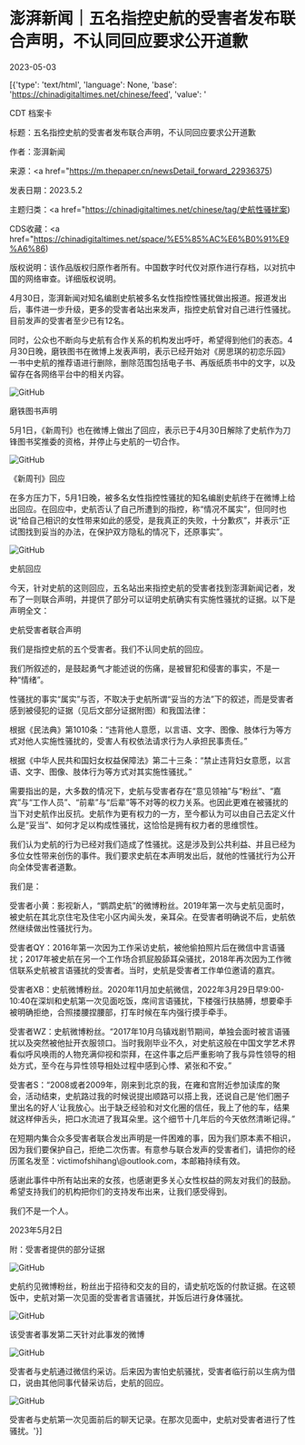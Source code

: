 # 澎湃新闻｜五名指控史航的受害者发布联合声明，不认同回应要求公开道歉

2023-05-03

[{'type': 'text/html', 'language': None, 'base': 'https://chinadigitaltimes.net/chinese/feed', 'value': '

CDT 档案卡

标题：五名指控史航的受害者发布联合声明，不认同回应要求公开道歉

作者：澎湃新闻

来源：<a href="https://m.thepaper.cn/newsDetail_forward_22936375)

发表日期：2023.5.2

主题归类：<a href="https://chinadigitaltimes.net/chinese/tag/史航性骚扰案)

CDS收藏：<a href="https://chinadigitaltimes.net/space/%E5%85%AC%E6%B0%91%E9%A6%86)

版权说明：该作品版权归原作者所有。中国数字时代仅对原作进行存档，以对抗中国的网络审查。详细版权说明。





4月30日，澎湃新闻对知名编剧史航被多名女性指控性骚扰做出报道。报道发出后，事件进一步升级，更多的受害者站出来发声，指控史航曾对自己进行性骚扰。目前发声的受害者至少已有12名。

同时，公众也不断向与史航有合作关系的机构发出呼吁，希望得到他们的表态。4月30日晚，磨铁图书在微博上发表声明，表示已经开始对《房思琪的初恋乐园》一书中史航的推荐语进行删除，删除范围包括电子书、再版纸质书中的文字，以及留存在各网络平台中的相关内容。

![GitHub](https://chinadigitaltimes.net/chinese/files/2023/05/post-695508-6451ab8cb2dd0.)

磨铁图书声明

5月1日，《新周刊》也在微博上做出了回应，表示已于4月30日解除了史航作为刀锋图书奖推委的资格，并停止与史航的一切合作。

![GitHub](https://chinadigitaltimes.net/chinese/files/2023/05/post-695508-6451ab8d7d4e6.)

《新周刊》回应

在多方压力下，5月1日晚，被多名女性指控性骚扰的知名编剧史航终于在微博上给出回应。在回应中，史航否认了自己所遭到的指控，称“情况不属实”，但同时也说“给自己相识的女性带来如此的感受，是我真正的失败，十分歉疚”，并表示“正试图找到妥当的办法，在保护双方隐私的情况下，还原事实”。

![GitHub](https://chinadigitaltimes.net/chinese/files/2023/05/post-695508-6451ab8e1ecc3.)

史航回应

今天，针对史航的这则回应，五名站出来指控史航的受害者找到澎湃新闻记者，发布了一则联合声明，并提供了部分可以证明史航确实有实施性骚扰的证据。以下是声明全文：

史航受害者联合声明

我们是指控史航的五个受害者。我们不认同史航的回应。

我们所叙述的，是鼓起勇气才能述说的伤痛，是被冒犯和侵害的事实，不是一种“情绪”。

性骚扰的事实“属实”与否，不取决于史航所谓“妥当的方法”下的叙述，而是受害者感到被侵犯的证据（见后文部分证据附图）和我国法律：

根据《民法典》第1010条：“违背他人意愿，以言语、文字、图像、肢体行为等方式对他人实施性骚扰的，受害人有权依法请求行为人承担民事责任。”

根据《中华人民共和国妇女权益保障法》第二十三条：“禁止违背妇女意愿，以言语、文字、图像、肢体行为等方式对其实施性骚扰。”

需要指出的是，大多数的情况下，史航与受害者存在“意见领袖”与“粉丝”、“嘉宾”与“工作人员”、“前辈”与“后辈”等不对等的权力关系。也因此更难在被骚扰的当下对史航作出反抗。史航作为更有权力的一方，至今都认为可以由自己去定义什么是“妥当”、如何才足以构成性骚扰，这恰恰是拥有权力者的思维惯性。

我们认为史航的行为已经对我们造成了性骚扰。这是涉及到公共利益、并且已经为多位女性带来创伤的事件。我们要求史航在本声明发出后，就他的性骚扰行为公开向全体受害者道歉。

我们是：

受害者小黄：影视新人，“鹦鹉史航”的微博粉丝。2019年第一次与史航见面时，被史航在其北京住宅及住宅小区内闻头发，亲耳朵。在受害者明确说不后，史航依然继续做出性骚扰行为。

受害者QY：2016年第一次因为工作采访史航，被他偷拍照片后在微信中言语骚扰；2017年被史航在另一个工作场合抓屁股舔耳朵骚扰，2018年再次因为工作微信联系史航被言语骚扰的受害者。当时，史航是受害者工作单位邀请的嘉宾。

受害者XB：史航微博粉丝。2020年11月加史航微信，2022年3月29日早9:00-10:40在深圳和史航第一次见面吃饭，席间言语骚扰，下楼强行扶胳膊，想要牵手被明确拒绝，合照搂腰捏腰部，打车时候在车内强行摸手牵手。

受害者WZ：史航微博粉丝。“2017年10月乌镇戏剧节期间，单独会面时被言语骚扰以及突然被他扯开衣服领口。当时我刚毕业不久，对史航这般在中国文学艺术界看似呼风唤雨的人物充满仰视和崇拜，在这件事之后严重影响了我与异性领导的相处方式，至今在与异性领导相处过程中感到心悸、紧张和不安。”

受害者S：“2008或者2009年，刚来到北京的我，在雍和宫附近参加读库的聚会，活动结束，史航路过我的时候说提出顺路可以搭上我，还说自己是‘他们圈子里出名的好人’让我放心。出于缺乏经验和对文化圈的信任，我上了他的车，结果就这样伸舌头，把口水流进了我耳朵里。这个细节十几年后的今天依然清晰记得。”

在短期内集合众多受害者联合发出声明是一件困难的事，因为我们原本素不相识，因为我们要保护自己，拒绝二次伤害。有意参与联合发声的受害者们，请把你的经历匿名发至：victimofshihang\\@outlook.com，本邮箱持续有效。

感谢此事件中所有站出来的女孩，也感谢更多关心女性权益的网友对我们的鼓励。希望支持我们的机构把你们的支持发布出来，让我们感受得到。

我们不是一个人。

2023年5月2日

附：受害者提供的部分证据

![GitHub](https://chinadigitaltimes.net/chinese/files/2023/05/post-695508-6451ab8f0afb5.)

史航约见微博粉丝，粉丝出于招待和交友的目的，请史航吃饭的付款证据。在这顿饭中，史航对第一次见面的受害者言语骚扰，并饭后进行身体骚扰。

![GitHub](https://chinadigitaltimes.net/chinese/files/2023/05/post-695508-6451ab8fe0ca9.png)

该受害者事发第二天针对此事发的微博

![GitHub](https://chinadigitaltimes.net/chinese/files/2023/05/post-695508-6451ab907d733.)

受害者与史航通过微信约采访。后来因为害怕史航骚扰，受害者临行前以生病为借口，说由其他同事代替采访后，史航的回应。

![GitHub](https://chinadigitaltimes.net/chinese/files/2023/05/post-695508-6451ab9158286.)

受害者与史航第一次见面前后的聊天记录。在那次见面中，史航对受害者进行了性骚扰。'}]
